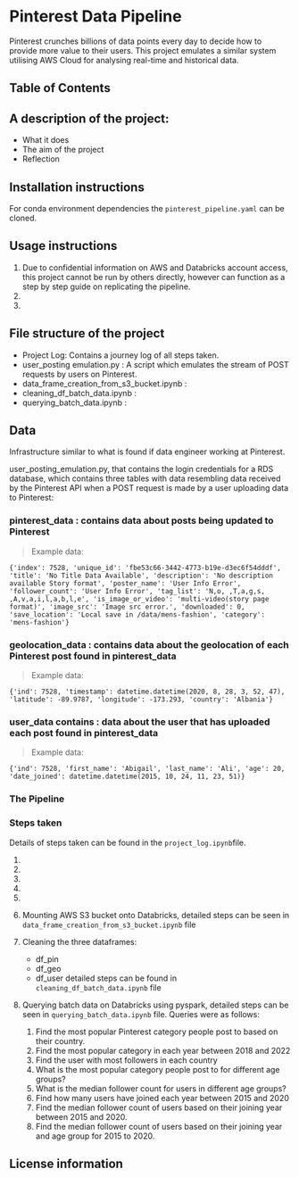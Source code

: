 # Pinterest Data Pipeline

Pinterest crunches billions of data points every day to decide how to provide more value to their users. This project emulates a similar system utilising AWS Cloud for analysing real-time and historical data.

## Table of Contents
## A description of the project: 
- What it does
- The aim of the project
- Reflection

## Installation instructions
   For conda environment dependencies the `pinterest_pipeline.yaml` can be cloned. 
   

## Usage instructions
1. Due to confidential information on AWS and Databricks account access, this project cannot be run by others directly, however can function as a step by step guide on replicating the pipeline.  
2.
3.

## File structure of the project

- Project Log: Contains a journey log of all steps taken.
- user_posting emulation.py : A script which emulates the stream of POST requests by users on Pinterest.
- data_frame_creation_from_s3_bucket.ipynb : 
- cleaning_df_batch_data.ipynb :
- querying_batch_data.ipynb :


## Data 

Infrastructure similar to what is found if data engineer working at Pinterest. 

user_posting_emulation.py, that contains the login credentials for a RDS database, which contains three tables with data resembling data received by the Pinterest API when a POST request is made by a user uploading data to Pinterest:

### **pinterest_data :** contains data about posts being updated to Pinterest
    
> Example data:

    {'index': 7528, 'unique_id': 'fbe53c66-3442-4773-b19e-d3ec6f54dddf', 'title': 'No Title Data Available', 'description': 'No description available Story format', 'poster_name': 'User Info Error', 'follower_count': 'User Info Error', 'tag_list': 'N,o, ,T,a,g,s, ,A,v,a,i,l,a,b,l,e', 'is_image_or_video': 'multi-video(story page format)', 'image_src': 'Image src error.', 'downloaded': 0, 'save_location': 'Local save in /data/mens-fashion', 'category': 'mens-fashion'}


### **geolocation_data :** contains data about the geolocation of each Pinterest post found in pinterest_data

> Example data:

    {'ind': 7528, 'timestamp': datetime.datetime(2020, 8, 28, 3, 52, 47), 'latitude': -89.9787, 'longitude': -173.293, 'country': 'Albania'}
### **user_data contains :** data about the user that has uploaded each post found in pinterest_data

> Example data:

    {'ind': 7528, 'first_name': 'Abigail', 'last_name': 'Ali', 'age': 20, 'date_joined': datetime.datetime(2015, 10, 24, 11, 23, 51)}


### The Pipeline 






### Steps taken

Details of steps taken can be found in the `project_log.ipynb`file. 

1. 

2. 

3. 

4. 

5. 

6. Mounting AWS S3 bucket onto Databricks, detailed steps can be seen in `data_frame_creation_from_s3_bucket.ipynb` file

7. Cleaning the three dataframes: 
    - df_pin
    - df_geo 
    - df_user 
    detailed steps can be found in `cleaning_df_batch_data.ipynb` file

8. Querying batch data on Databricks using pyspark, detailed steps can be seen in `querying_batch_data.ipynb` file. Queries were as follows:
    1. Find the most popular Pinterest category people post to based on their country.
    2. Find the most popular category in each year between 2018 and 2022
    3. Find the user with most followers in each country
    4. What is the most popular category people post to for different age groups?
    5. What is the median follower count for users in different age groups?
    6. Find how many users have joined each year between 2015 and 2020
    7. Find the median follower count of users based on their joining year between 2015 and 2020.
    8. Find the median follower count of users based on their joining year and age group for 2015 to 2020.  

  




## License information




